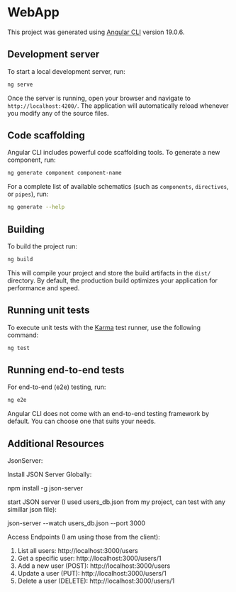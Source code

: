 # WebApp

This project was generated using [Angular CLI](https://github.com/angular/angular-cli) version 19.0.6.

## Development server

To start a local development server, run:

```bash
ng serve
```

Once the server is running, open your browser and navigate to `http://localhost:4200/`. The application will automatically reload whenever you modify any of the source files.

## Code scaffolding

Angular CLI includes powerful code scaffolding tools. To generate a new component, run:

```bash
ng generate component component-name
```

For a complete list of available schematics (such as `components`, `directives`, or `pipes`), run:

```bash
ng generate --help
```

## Building

To build the project run:

```bash
ng build
```

This will compile your project and store the build artifacts in the `dist/` directory. By default, the production build optimizes your application for performance and speed.

## Running unit tests

To execute unit tests with the [Karma](https://karma-runner.github.io) test runner, use the following command:

```bash
ng test
```

## Running end-to-end tests

For end-to-end (e2e) testing, run:

```bash
ng e2e
```

Angular CLI does not come with an end-to-end testing framework by default. You can choose one that suits your needs.

## Additional Resources

JsonServer:

Install JSON Server Globally:

npm install -g json-server


start JSON server (I used users_db.json from my project, can test with any simillar json file):

json-server --watch users_db.json --port 3000


Access Endpoints (I am using those from the client):

1. List all users: http://localhost:3000/users
2. Get a specific user: http://localhost:3000/users/1
3. Add a new user (POST): http://localhost:3000/users
4. Update a user (PUT): http://localhost:3000/users/1
5. Delete a user (DELETE): http://localhost:3000/users/1
